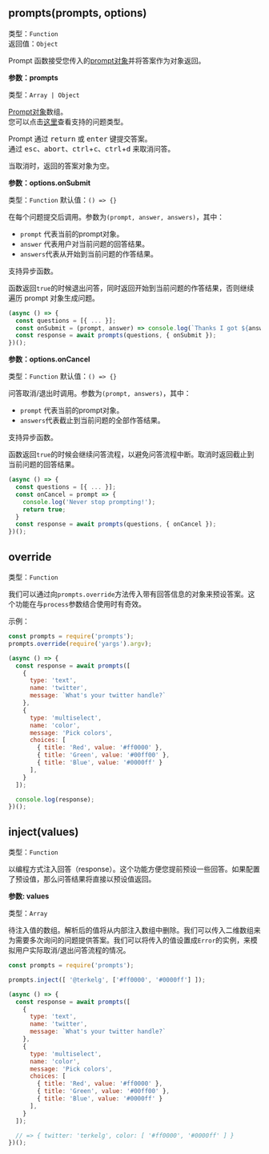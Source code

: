 
## prompts(prompts, options)

类型：`Function`   
返回值：`Object`

Prompt 函数接受您传入的[prompt对象](/routes/prompt_object.html)并将答案作为对象返回。

**参数：prompts**  

类型：`Array | Object`

[Prompt对象](/routes/prompt_object.html#类型)数组。  
您可以点击[这里](/routes/types.html)查看支持的问题类型。

Prompt 通过 <kbd>return</kbd> 或 <kbd>enter</kbd> 键提交答案。  
通过 <kbd>esc</kbd>、<kbd>abort</kbd>、<kbd>ctrl</kbd>+<kbd>c</kbd>、<kbd>ctrl</kbd>+<kbd>d</kbd> 来取消问答。

当取消时，返回的答案对象为空。

**参数：options.onSubmit**

类型：`Function`
默认值：`() => {}`

在每个问题提交后调用。参数为`(prompt, answer, answers)`，其中：  
- `prompt` 代表当前的prompt对象。
- `answer` 代表用户对当前问题的回答结果。
- `answers`代表从开始到当前问题的作答结果。

支持异步函数。

函数返回`true`的时候退出问答，同时返回开始到当前问题的作答结果，否则继续遍历 prompt 对象生成问题。

```js
(async () => {
  const questions = [{ ... }];
  const onSubmit = (prompt, answer) => console.log(`Thanks I got ${answer} from ${prompt.name}`);
  const response = await prompts(questions, { onSubmit });
})();
```

**参数：options.onCancel**

类型：`Function`
默认值：`() => {}`

问答取消/退出时调用。参数为`(prompt, answers)`，其中：  
- `prompt` 代表当前的prompt对象。
- `answers`代表截止到当前问题的全部作答结果。

支持异步函数。

函数返回`true`的时候会继续问答流程，以避免问答流程中断。取消时返回截止到当前问题的回答结果。

```js
(async () => {
  const questions = [{ ... }];
  const onCancel = prompt => {
    console.log('Never stop prompting!');
    return true;
  }
  const response = await prompts(questions, { onCancel });
})();
```

## override

类型：`Function`

我们可以通过向`prompts.override`方法传入带有回答信息的对象来预设答案。这个功能在与`process`参数结合使用时有奇效。


示例：
```js
const prompts = require('prompts');
prompts.override(require('yargs').argv);

(async () => {
  const response = await prompts([
    {
      type: 'text',
      name: 'twitter',
      message: `What's your twitter handle?`
    },
    {
      type: 'multiselect',
      name: 'color',
      message: 'Pick colors',
      choices: [
        { title: 'Red', value: '#ff0000' },
        { title: 'Green', value: '#00ff00' },
        { title: 'Blue', value: '#0000ff' }
      ],
    }
  ]);

  console.log(response);
})();

```

## inject(values) <Badge text="该特性仅为方便开发者测试用" type="warn"/>

类型：`Function`

以编程方式注入回答（response）。这个功能方便您提前预设一些回答。如果配置了预设值，那么问答结果将直接以预设值返回。

**参数: values**

类型：`Array`

待注入值的数组。解析后的值将从内部注入数组中删除。我们可以传入二维数组来为需要多次询问的问题提供答案。我们可以将传入的值设置成`Error`的实例，来模拟用户实际取消/退出问答流程的情况。

```js
const prompts = require('prompts');

prompts.inject([ '@terkelg', ['#ff0000', '#0000ff'] ]);

(async () => {
  const response = await prompts([
    {
      type: 'text',
      name: 'twitter',
      message: `What's your twitter handle?`
    },
    {
      type: 'multiselect',
      name: 'color',
      message: 'Pick colors',
      choices: [
        { title: 'Red', value: '#ff0000' },
        { title: 'Green', value: '#00ff00' },
        { title: 'Blue', value: '#0000ff' }
      ],
    }
  ]);

  // => { twitter: 'terkelg', color: [ '#ff0000', '#0000ff' ] }
})();
```